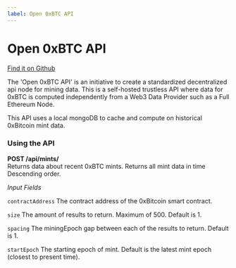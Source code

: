 ```yaml
---
label: Open 0xBTC API
---
```



# Open 0xBTC API 




 [Find it on Github](https://github.com/OpenSourceMfers/open-0xbtc-api)



The 'Open 0xBTC API' is an initiative to create a standardized decentralized api node for mining data.  This is a self-hosted trustless API where data for 0xBTC is computed independently from a Web3 Data Provider such as a Full Ethereum Node.  

This API uses a local mongoDB to cache and compute on historical 0xBitcoin mint data.


### Using the API 
 

**POST /api/mints/**  
Returns data about recent 0xBTC mints.  Returns all mint data in time Descending order.  

*Input Fields*

`
contractAddress
`
The contract address of the 0xBitcoin smart contract.  

`
size
`
The amount of results to return. Maximum of 500. Default is 1.

`
spacing
`
The miningEpoch gap between each of the results to return. Default is 1.

`
startEpoch
`
The starting epoch of mint. Default is the latest mint epoch (closest to present time).

 
